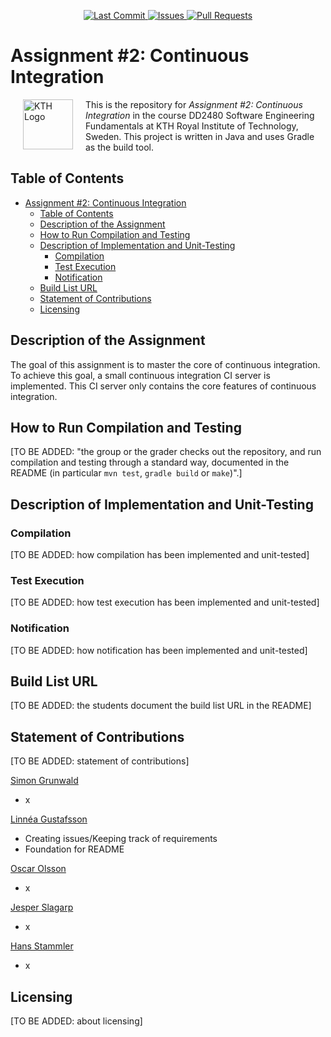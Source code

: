 <p align="center">
    <a href="https://github.com/simonsimon006/kth_a2_continuous_integration/commits/master">
        <img alt="Last Commit" src="https://img.shields.io/github/last-commit/simonsimon006/kth_a2_continuous_integration.svg?style=flat-square&logo=github&logoColor=white">
    </a>
    <a href="https://github.com/simonsimon006/kth_a2_continuous_integration/issues">
        <img alt="Issues" src="https://img.shields.io/github/issues-raw/simonsimon006/kth_a2_continuous_integration.svg?style=flat-square&logo=github&logoColor=white">
    </a>
    <a href="https://github.com/simonsimon006/kth_a2_continuous_integration/pulls">
        <img alt="Pull Requests" src="https://img.shields.io/github/issues-pr-raw/simonsimon006/kth_a2_continuous_integration.svg?style=flat-square&logo=github&logoColor=white">
    </a>
</p>

# Assignment #2: Continuous Integration
<img src="https://upload.wikimedia.org/wikipedia/en/thumb/e/e0/KTH_Royal_Institute_of_Technology_logo.svg/1200px-KTH_Royal_Institute_of_Technology_logo.svg.png" alt="KTH Logo" align="left" width="80" height="80" style="vertical-align:middle;margin:0px 20px">

This is the repository for *Assignment #2: Continuous Integration* in the course DD2480 Software Engineering Fundamentals at KTH Royal Institute of Technology, Sweden. This project is written in Java and uses Gradle as the build tool.

## Table of Contents
- [Assignment #2: Continuous Integration](#assignment-2-continuous-integration)
  - [Table of Contents](#table-of-contents)
  - [Description of the Assignment](#description-of-the-assignment)
  - [How to Run Compilation and Testing](#how-to-run-compilation-and-testing)
  - [Description of Implementation and Unit-Testing](#description-of-implementation-and-unit-testing)
    - [Compilation](#compilation)
    - [Test Execution](#test-execution)
    - [Notification](#notification)
  - [Build List URL](#build-list-url)
  - [Statement of Contributions](#statement-of-contributions)
  - [Licensing](#licensing)

## Description of the Assignment
The goal of this assignment is to master the core of continuous integration. To achieve this goal, a small continuous integration CI server is implemented. This CI server only contains the core features of continuous integration.

## How to Run Compilation and Testing
[TO BE ADDED: "the group or the grader checks out the repository, and run compilation and testing through a standard way, documented in the README (in particular `mvn test`, `gradle build` or `make`)".]

## Description of Implementation and Unit-Testing
### Compilation
[TO BE ADDED: how compilation has been implemented and unit-tested]
### Test Execution
[TO BE ADDED: how test execution has been implemented and unit-tested]
### Notification
[TO BE ADDED: how notification has been implemented and unit-tested]

## Build List URL
[TO BE ADDED: the students document the build list URL in the README]

## Statement of Contributions
[TO BE ADDED: statement of contributions]

[Simon Grunwald](https://github.com/simonsimon006/)
- x

[Linnéa Gustafsson](https://github.com/gustafssonlinnea)
- Creating issues/Keeping track of requirements
- Foundation for README
  
[Oscar Olsson](https://github.com/oscols)
- x

[Jesper Slagarp](https://github.com/JesperSlagarp)
- x

[Hans Stammler](https://github.com/hansstammler)
- x

## Licensing
[TO BE ADDED: about licensing]